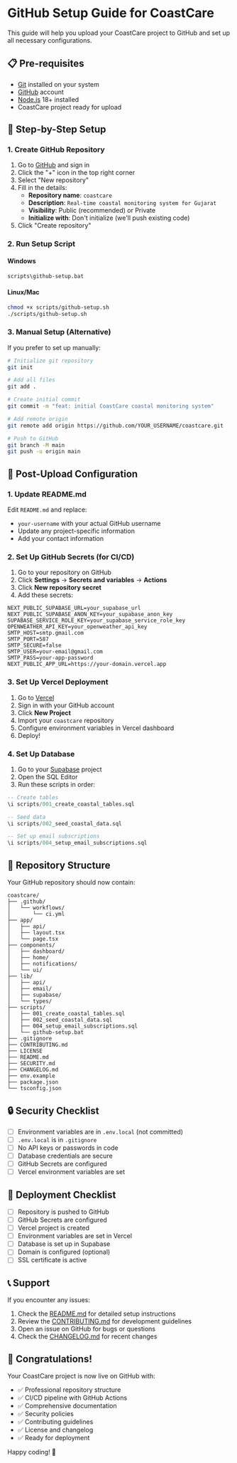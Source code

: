 # GitHub Setup Guide for CoastCare

This guide will help you upload your CoastCare project to GitHub and set up all necessary configurations.

## 📋 Pre-requisites

- [Git](https://git-scm.com/) installed on your system
- [GitHub](https://github.com) account
- [Node.js](https://nodejs.org/) 18+ installed
- CoastCare project ready for upload

## 🚀 Step-by-Step Setup

### 1. Create GitHub Repository

1. Go to [GitHub](https://github.com) and sign in
2. Click the "+" icon in the top right corner
3. Select "New repository"
4. Fill in the details:
   - **Repository name**: `coastcare`
   - **Description**: `Real-time coastal monitoring system for Gujarat`
   - **Visibility**: Public (recommended) or Private
   - **Initialize with**: Don't initialize (we'll push existing code)
5. Click "Create repository"

### 2. Run Setup Script

#### Windows
```cmd
scripts\github-setup.bat
```

#### Linux/Mac
```bash
chmod +x scripts/github-setup.sh
./scripts/github-setup.sh
```

### 3. Manual Setup (Alternative)

If you prefer to set up manually:

```bash
# Initialize git repository
git init

# Add all files
git add .

# Create initial commit
git commit -m "feat: initial CoastCare coastal monitoring system"

# Add remote origin
git remote add origin https://github.com/YOUR_USERNAME/coastcare.git

# Push to GitHub
git branch -M main
git push -u origin main
```

## 🔧 Post-Upload Configuration

### 1. Update README.md

Edit `README.md` and replace:
- `your-username` with your actual GitHub username
- Update any project-specific information
- Add your contact information

### 2. Set Up GitHub Secrets (for CI/CD)

1. Go to your repository on GitHub
2. Click **Settings** → **Secrets and variables** → **Actions**
3. Click **New repository secret**
4. Add these secrets:

```
NEXT_PUBLIC_SUPABASE_URL=your_supabase_url
NEXT_PUBLIC_SUPABASE_ANON_KEY=your_supabase_anon_key
SUPABASE_SERVICE_ROLE_KEY=your_supabase_service_role_key
OPENWEATHER_API_KEY=your_openweather_api_key
SMTP_HOST=smtp.gmail.com
SMTP_PORT=587
SMTP_SECURE=false
SMTP_USER=your-email@gmail.com
SMTP_PASS=your-app-password
NEXT_PUBLIC_APP_URL=https://your-domain.vercel.app
```

### 3. Set Up Vercel Deployment

1. Go to [Vercel](https://vercel.com)
2. Sign in with your GitHub account
3. Click **New Project**
4. Import your `coastcare` repository
5. Configure environment variables in Vercel dashboard
6. Deploy!

### 4. Set Up Database

1. Go to your [Supabase](https://supabase.com) project
2. Open the SQL Editor
3. Run these scripts in order:

```sql
-- Create tables
\i scripts/001_create_coastal_tables.sql

-- Seed data
\i scripts/002_seed_coastal_data.sql

-- Set up email subscriptions
\i scripts/004_setup_email_subscriptions.sql
```

## 📁 Repository Structure

Your GitHub repository should now contain:

```
coastcare/
├── .github/
│   └── workflows/
│       └── ci.yml
├── app/
│   ├── api/
│   ├── layout.tsx
│   └── page.tsx
├── components/
│   ├── dashboard/
│   ├── home/
│   ├── notifications/
│   └── ui/
├── lib/
│   ├── api/
│   ├── email/
│   ├── supabase/
│   └── types/
├── scripts/
│   ├── 001_create_coastal_tables.sql
│   ├── 002_seed_coastal_data.sql
│   ├── 004_setup_email_subscriptions.sql
│   └── github-setup.bat
├── .gitignore
├── CONTRIBUTING.md
├── LICENSE
├── README.md
├── SECURITY.md
├── CHANGELOG.md
├── env.example
├── package.json
└── tsconfig.json
```

## 🔒 Security Checklist

- [ ] Environment variables are in `.env.local` (not committed)
- [ ] `.env.local` is in `.gitignore`
- [ ] No API keys or passwords in code
- [ ] Database credentials are secure
- [ ] GitHub Secrets are configured
- [ ] Vercel environment variables are set

## 🚀 Deployment Checklist

- [ ] Repository is pushed to GitHub
- [ ] GitHub Secrets are configured
- [ ] Vercel project is created
- [ ] Environment variables are set in Vercel
- [ ] Database is set up in Supabase
- [ ] Domain is configured (optional)
- [ ] SSL certificate is active

## 📞 Support

If you encounter any issues:

1. Check the [README.md](README.md) for detailed setup instructions
2. Review the [CONTRIBUTING.md](CONTRIBUTING.md) for development guidelines
3. Open an issue on GitHub for bugs or questions
4. Check the [CHANGELOG.md](CHANGELOG.md) for recent changes

## 🎉 Congratulations!

Your CoastCare project is now live on GitHub with:
- ✅ Professional repository structure
- ✅ CI/CD pipeline with GitHub Actions
- ✅ Comprehensive documentation
- ✅ Security policies
- ✅ Contributing guidelines
- ✅ License and changelog
- ✅ Ready for deployment

Happy coding! 🌊
